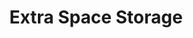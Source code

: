 ---
title: "Extra Space Storage"
url: /greenville/extra-space-storage-woodruff-road/
shop: Mieten
---
